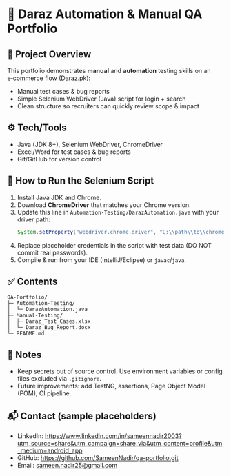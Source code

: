 # 🛒 Daraz Automation & Manual QA Portfolio

## 📌 Project Overview
This portfolio demonstrates **manual** and **automation** testing skills on an e‑commerce flow (Daraz.pk):
- Manual test cases & bug reports
- Simple Selenium WebDriver (Java) script for login + search
- Clean structure so recruiters can quickly review scope & impact

## ⚙️ Tech/Tools
- Java (JDK 8+), Selenium WebDriver, ChromeDriver
- Excel/Word for test cases & bug reports
- Git/GitHub for version control

## 🚀 How to Run the Selenium Script
1. Install Java JDK and Chrome.
2. Download **ChromeDriver** that matches your Chrome version.
3. Update this line in `Automation-Testing/DarazAutomation.java` with your driver path:
   ```java
   System.setProperty("webdriver.chrome.driver", "C:\\path\\to\\chromedriver.exe");
   ```
4. Replace placeholder credentials in the script with test data (DO NOT commit real passwords).
5. Compile & run from your IDE (IntelliJ/Eclipse) or `javac`/`java`.

## ✅ Contents
```
QA-Portfolio/
├─ Automation-Testing/
│  └─ DarazAutomation.java
├─ Manual-Testing/
│  ├─ Daraz_Test_Cases.xlsx
│  └─ Daraz_Bug_Report.docx
└─ README.md
```

## 🌟 Notes
- Keep secrets out of source control. Use environment variables or config files excluded via `.gitignore`.
- Future improvements: add TestNG, assertions, Page Object Model (POM), CI pipeline.

## 📬 Contact (sample placeholders)
- LinkedIn: https://www.linkedin.com/in/sameennadir2003?utm_source=share&utm_campaign=share_via&utm_content=profile&utm_medium=android_app
- GitHub: https://github.com/SameenNadir/qa-portfolio.git
- Email: sameen.nadir25@gmail.com
